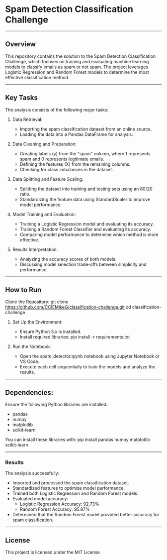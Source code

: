 
# Spam Detection Classification Challenge

---

## Overview

This repository contains the solution to the Spam Detection Classification Challenge, which focuses on training and evaluating machine learning models to classify emails as spam or not spam. The project leverages Logistic Regression and Random Forest models to determine the most effective classification method.

---

## Key Tasks

The analysis consists of the following major tasks:

1. Data Retrieval:

	- Importing the spam classification dataset from an online source.
	- Loading the data into a Pandas DataFrame for analysis.

2. Data Cleaning and Preparation:

	- Creating labels (y) from the "spam" column, where 1 represents spam and 0 represents legitimate emails.
	- Defining the features (X) from the remaining columns.
	- Checking for class imbalances in the dataset.

3. Data Splitting and Feature Scaling:

	- Splitting the dataset into training and testing sets using an 80/20 ratio.
	- Standardizing the feature data using StandardScaler to improve model performance.

4. Model Training and Evaluation:

	- Training a Logistic Regression model and evaluating its accuracy.
	- Training a Random Forest Classifier and evaluating its accuracy.
	- Comparing model performance to determine which method is more effective.

5. Results Interpretation:

	- Analyzing the accuracy scores of both models.
	- Discussing model selection trade-offs between simplicity and performance.

---

## How to Run

Clone the Repository: git clone https://github.com/CCIEMikeG/classification-challenge.git cd classification-challenge


1. Set Up the Environment:

	- Ensure Python 3.x is installed.
	- Install required libraries: pip install -r requirements.txt

2. Run the Notebook:

	- Open the spam_detector.ipynb notebook using Jupyter Notebook or VS Code.
	- Execute each cell sequentially to train the models and analyze the results.

---

## Dependencies:

Ensure the following Python libraries are installed:

- pandas
- numpy
- matplotlib
- scikit-learn

You can install these libraries with: pip install pandas numpy matplotlib scikit-learn

---

### Results

The analysis successfully:

- Imported and processed the spam classification dataset.
- Standardized features to optimize model performance.
- Trained both Logistic Regression and Random Forest models.
- Evaluated model accuracy:
  - Logistic Regression Accuracy: 92.73%
  - Random Forest Accuracy: 95.87%
- Determined that the Random Forest model provided better accuracy for spam classification.

---

## License

This project is licensed under the MIT License.